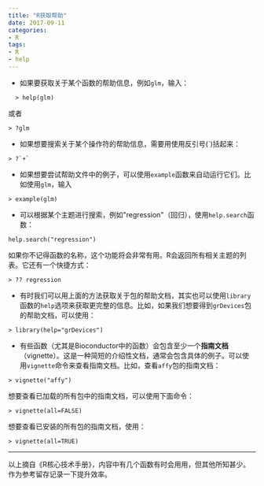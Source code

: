 ```yaml
---
title: "R获取帮助"
date: 2017-09-11
categories: 
- R
tags:
- R
- help
---
```




- 如果要获取关于某个函数的帮助信息，例如`glm`，输入：

```
  > help(glm)

```

或者

```
> ?glm

```

<!-- more -->

- 如果想要搜索关于某个操作符的帮助信息，需要用使用反引号(`)括起来：

```
> ?`+`

```

- 如果想要尝试帮助文件中的例子，可以使用`example`函数来自动运行它们。比如使用`glm`，输入

```
> example(glm)

```

- 可以根据某个主题进行搜索，例如"regression"（回归），使用`help.search`函数：

```
help.search("regression")

```

如果你不记得函数的名称，这个功能将会非常有用。R会返回所有相关主题的列表。它还有一个快捷方式：

```
> ?? regression

```

- 有时我们可以用上面的方法获取关于包的帮助文档，其实也可以使用`library`函数的`help`选项来获取更完整的信息。比如，如果我们想要得到`grDevices`包的帮助文档，可以使用：

```
> library(help="grDevices")

```

- 有些函数（尤其是Bioconductor中的函数）会包含至少一个**指南文档**（vignette）。这是一种简短的介绍性文档，通常会包含具体的例子。可以使用`vignette`命令来查看指南文档。比如，查看`affy`包的指南文档：

```
> vignette("affy")

```

想要查看已加载的所有包中的指南文档，可以使用下面命令：

```
> vignette(all=FALSE)

```

想要查看已安装的所有包的指南文档，使用：

```
> vignette(all=TRUE)

```

------

以上摘自《R核心技术手册》，内容中有几个函数有时会用用，但其他所知甚少。作为参考留存记录一下提升效率。
